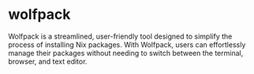 # wolfpack
Wolfpack is a streamlined, user-friendly tool designed to simplify the process of installing Nix packages. With Wolfpack, users can effortlessly manage their packages without needing to switch between the terminal, browser, and text editor. 
